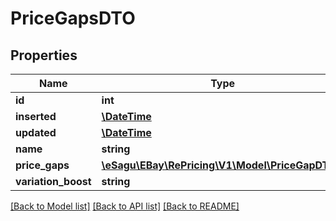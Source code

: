 # PriceGapsDTO

## Properties
Name | Type | Description | Notes
------------ | ------------- | ------------- | -------------
**id** | **int** |  | [optional] 
**inserted** | [**\DateTime**](\DateTime.md) |  | [optional] 
**updated** | [**\DateTime**](\DateTime.md) |  | [optional] 
**name** | **string** |  | 
**price_gaps** | [**\eSagu\EBay\RePricing\V1\Model\PriceGapDTO[]**](PriceGapDTO.md) |  | 
**variation_boost** | **string** |  | [optional] 

[[Back to Model list]](../README.md#documentation-for-models) [[Back to API list]](../README.md#documentation-for-api-endpoints) [[Back to README]](../README.md)


